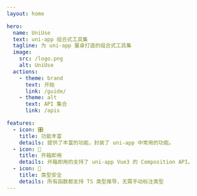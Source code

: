 ```yaml
---
layout: home

hero:
  name: UniUse
  text: uni-app 组合式工具集
  tagline: 为 uni-app 量身打造的组合式工具集
  image:
    src: /logo.png
    alt: UniUse
  actions:
    - theme: brand
      text: 开始
      link: /guide/
    - theme: alt
      text: API 集合
      link: /apis

features:
  - icon: 🎛
    title: 功能丰富
    details: 提供了丰富的功能，封装了 uni-app 中常用的功能。
  - icon: 💚
    title: 开箱即用
    details: 开箱即用的支持了 uni-app Vue3 的 Composition API。
  - icon: 🦾
    title: 类型安全
    details: 所有函数都支持 TS 类型推导，无需手动标注类型
---
```


<HomeTeam />
